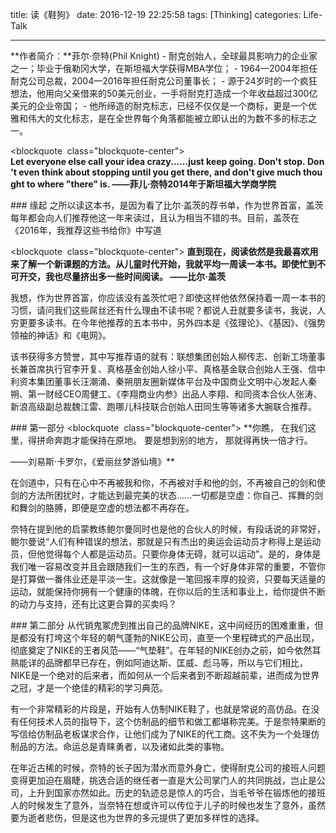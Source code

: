 title: 读《鞋狗》
date: 2016-12-19 22:25:58
tags: [Thinking]
categories: Life-Talk

---

**作者简介：**菲尔·奈特(Phil Knight)
- 耐克创始人，全球最具影响力的企业家之一；毕业于俄勒冈大学，在斯坦福大学获得MBA学位；
- 1964—2004年担任耐克公司总裁，2004—2016年担任耐克公司董事长；
- 源于24岁时的一个疯狂想法，他用向父亲借来的50美元创业，一手将耐克打造成一个年收益超过300亿美元的企业帝国；
- 他所缔造的耐克标志，已经不仅仅是一个商标，更是一个优雅和伟大的文化标志，是在全世界每个角落都能被立即认出的为数不多的标志之一。

<blockquote  class="blockquote-center">
**Let everyone else call your idea crazy......just keep going. Don't stop. Don't even think about stopping until you get there, and don't give much thought to where "there" is.
——菲儿·奈特2014年于斯坦福大学商学院**
</blockquote>

### 缘起
之所以读这本书，是因为看了比尔·盖茨的荐书单，作为世界首富，盖茨每年都会向人们推荐他这一年来读过，且认为相当不错的书。目前，盖茨在《2016年，我推荐这些书给你》中写道

<blockquote  class="blockquote-center">
**直到现在，阅读依然是我最喜欢用来了解一个新课题的方法。从儿童时代开始，我就平均一周读一本书。即使忙到不可开交，我也尽量挤出多一些时间阅读。
——比尔·盖茨**
</blockquote>

我想，作为世界首富，你应该没有盖茨忙吧？即使这样他依然保持着一周一本书的习惯，请问我们这些屌丝还有什么理由不读书呢？都说人丑就要多读书，我说，人穷更要多读书。在今年他推荐的五本书中，另外四本是《弦理论》、《基因》、《强势领袖的神话》和《电网》。

该书获得多方赞誉，其中写推荐语的就有：联想集团创始人柳传志、创新工场董事长兼首席执行官李开复、真格基金创始人徐小平、真格基金联合创始人王强、信中利资本集团董事长汪潮涌、秦朔朋友圈新媒体平台及中国商业文明中心发起人秦朔、第一财经CEO周健工、《李翔商业内参》出品人李翔、和同资本合伙人张涛、新浪高级副总裁魏江雷、跑哪儿科技联合创始人田同生等等诸多大腕联合推荐。

### 第一部分
<blockquote  class="blockquote-center">
**你瞧，
在我们这里，得拼命奔跑才能保持在原地。
要是想到别的地方，
那就得再快一倍才行。

——刘易斯·卡罗尔，《爱丽丝梦游仙境》**
</blockquote>

在剑道中，只有在心中不再被我和你，不再被对手和他的剑，不再被自己的剑和使剑的方法所困扰时，才能达到最完美的状态......一切都是空虚：你自己、挥舞的剑和舞剑的胳膊，即便是空虚的想法都不再存在。

奈特在提到他的启蒙教练鲍尔曼同时也是他的合伙人的时候，有段话说的非常好，鲍尔曼说“人们有种错误的想法，那就是只有杰出的奥运会运动员才称得上是运动员，但他觉得每个人都是运动员。只要你身体无碍，就可以运动”。是的，身体是我们唯一容易改变并且会跟随我们一生的东西，有一个好身体非常的重要，不管你是打算做一番伟业还是平淡一生。这就像是一笔回报丰厚的投资，只要每天适量的运动，就能保持你拥有一个健康的体魄，在你以后的生活和事业上，给你提供不断的动力与支持，还有比这更合算的买卖吗？

### 第二部分
从代销鬼冢虎到推出自己的品牌NIKE，这中间经历的困难重重，但是都没有打垮这个年轻的朝气蓬勃的NIKE公司，直至一个里程碑式的产品出现，彻底奠定了NIKE的王者风范——“气垫鞋”。在年轻的NIKE创办之前，如今依然耳熟能详的品牌都早已存在，例如阿迪达斯、匡威、彪马等，所以与它们相比，NIKE是一个绝对的后来者，而如何从一个后来者到不断超越前辈，进而成为世界之冠，才是一个绝佳的精彩的学习典范。

有一个非常精彩的片段是，开始有人仿制NIKE鞋了，也就是常说的高仿品。在没有任何技术人员的指导下，这个仿制品的细节和做工都堪称完美。于是奈特果断的写信给仿制品老板谋求合作，让他们成为了NIKE的代工商。这不失为一个处理仿制品的方法。命运总是青睐勇者，以及诸如此类的事物。

在年近古稀的时候，奈特的长子因为潜水而意外身亡，使得耐克公司的接班人问题变得更加迫在眉睫，挑选合适的继任者一直是大公司掌门人的共同挑战，岂止是公司，上升到国家亦然如此。历史的轨迹总是惊人的巧合，当毛爷爷在锻炼他的接班人的时候发生了意外，当奈特在想或许可以传位于儿子的时候也发生了意外，虽然要为逝者悲伤，但是这也为世界的多元提供了更加多样性的选择。

